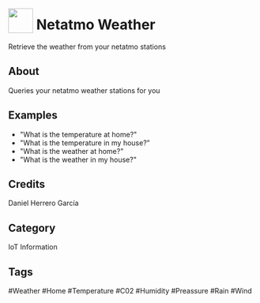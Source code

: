 # <img src="https://raw.githack.com/FortAwesome/Font-Awesome/master/svgs/solid/home.svg" card_color="#FF8500" width="50" height="50" style="vertical-align:bottom"/> Netatmo Weather
Retrieve the weather from your netatmo stations

## About
Queries your netatmo weather stations for you

## Examples
* "What is the temperature at home?"
* "What is the temperature in my house?"
* "What is the weather at home?"
* "What is the weather in my house?"

## Credits
Daniel Herrero García

## Category
IoT
Information

## Tags
#Weather
#Home
#Temperature
#C02
#Humidity
#Preassure
#Rain
#Wind
